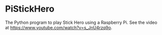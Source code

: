 # PiStickHero

The Python program to play Stick Hero using a Raspberry Pi.
See the video at https://www.youtube.com/watch?v=s_JnU4rzq9o.
